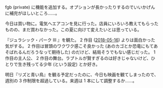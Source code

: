 fgb (private) に機能を追加する。オプションが長かったりするのでいいかげんに補完がほしいところ……。

今日は買い物に。電気へエアコンを見に行った。店員にいろいろ教えてもらったものの、まだ買わなかった。この夏に向けて変えたいとは思っている。

『ジュラシック・パーク III 』を観た。 2 作目 ([2018-05-16][]) よりは面白かった気がする。 2 作目は冒頭のワクワク感こそ良かった  (あのカゴとか恐竜にもてあそばれるんだろうなって期待した) のだけど、結局そうでもない感じだった。 1 作目の主人公、 2 作目の舞台。ラプトルが賢すぎるのは好きじゃないけど、ひとりで生き残ってる少年 (という設定) とか好き。

明日『リズと青い鳥』を観る予定だったのに、今日も映画を観てしまったので、週別の 3 作制限を超過している。来週は 1 本にして調整するか……。

[2018-05-16]: https://blog.bouzuya.net/2018/05/16/
